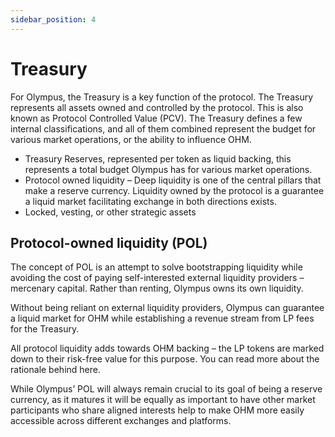 ```yaml
---
sidebar_position: 4
---
```

# Treasury

For Olympus, the Treasury is a key function of the protocol. The Treasury represents all assets owned and controlled by the protocol. This is also known as Protocol Controlled Value (PCV). The Treasury defines a few internal classifications, and all of them combined represent the budget for various market operations, or the ability to influence OHM.

* Treasury Reserves, represented per token as liquid backing, this represents a total budget Olympus has for various market operations.
* Protocol owned liquidity – Deep liquidity is one of the central pillars that make a reserve currency. Liquidity owned by the protocol is a guarantee a liquid market facilitating exchange in both directions exists.
* Locked, vesting, or other strategic assets

## Protocol-owned liquidity (POL)

The concept of POL is an attempt to solve bootstrapping liquidity while avoiding the cost of paying self-interested external liquidity providers – mercenary capital. Rather than renting, Olympus owns its own liquidity.

Without being reliant on external liquidity providers, Olympus can guarantee a liquid market for OHM while establishing a revenue stream from LP fees for the Treasury.

All protocol liquidity adds towards OHM backing – the LP tokens are marked down to their risk-free value for this purpose. You can read more about the rationale behind here.

While Olympus’ POL will always remain crucial to its goal of being a reserve currency, as it matures it will be equally as important to have other market participants who share aligned interests help to make OHM more easily accessible across different exchanges and platforms.